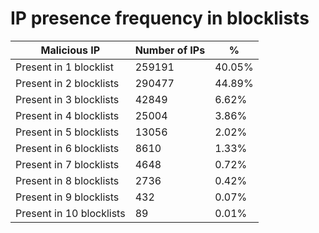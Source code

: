 # IP presence frequency in blocklists
| Malicious IP | Number of IPs | % |
|----|----|----|
| Present in 1 blocklist | 259191 | 40.05% |
| Present in 2 blocklists | 290477 | 44.89% |
| Present in 3 blocklists | 42849 | 6.62% |
| Present in 4 blocklists | 25004 | 3.86% |
| Present in 5 blocklists | 13056 | 2.02% |
| Present in 6 blocklists | 8610 | 1.33% |
| Present in 7 blocklists | 4648 | 0.72% |
| Present in 8 blocklists | 2736 | 0.42% |
| Present in 9 blocklists | 432 | 0.07% |
| Present in 10 blocklists | 89 | 0.01% |
